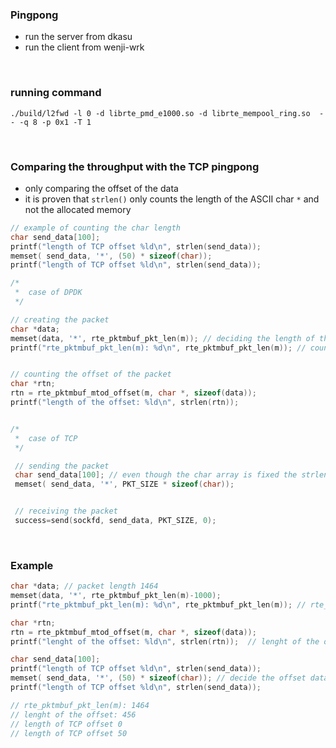 ### Pingpong

- run the server from dkasu
- run the client from wenji-wrk

<br>

### running command
```
./build/l2fwd -l 0 -d librte_pmd_e1000.so -d librte_mempool_ring.so  -- -q 8 -p 0x1 -T 1
```

<br>

### Comparing the throughput with the TCP pingpong
- only comparing the offset of the data
- it is proven that `strlen()` only counts the length of the ASCII char `*` and not the allocated memory

```c
// example of counting the char length
char send_data[100];
printf("length of TCP offset %ld\n", strlen(send_data));
memset( send_data, '*', (50) * sizeof(char));
printf("length of TCP offset %ld\n", strlen(send_data));

```


```c
/*
 *  case of DPDK
 */

// creating the packet
char *data;
memset(data, '*', rte_pktmbuf_pkt_len(m)); // deciding the length of the offset
printf("rte_pktmbuf_pkt_len(m): %d\n", rte_pktmbuf_pkt_len(m)); // count the packet length


// counting the offset of the packet
char *rtn;
rtn = rte_pktmbuf_mtod_offset(m, char *, sizeof(data));
printf("length of the offset: %ld\n", strlen(rtn));


/*
 *  case of TCP
 */

 // sending the packet
 char send_data[100]; // even though the char array is fixed the strlen will only count the valid values
 memset( send_data, '*', PKT_SIZE * sizeof(char));


 // receiving the packet
 success=send(sockfd, send_data, PKT_SIZE, 0);
```


<br>


### Example

```c
char *data; // packet length 1464
memset(data, '*', rte_pktmbuf_pkt_len(m)-1000);
printf("rte_pktmbuf_pkt_len(m): %d\n", rte_pktmbuf_pkt_len(m)); // rte_pktmbuf_pkt_len(m): 1464

char *rtn;
rtn = rte_pktmbuf_mtod_offset(m, char *, sizeof(data));
printf("lenght of the offset: %ld\n", strlen(rtn));  // lenght of the offset: 456

char send_data[100];
printf("length of TCP offset %ld\n", strlen(send_data));
memset( send_data, '*', (50) * sizeof(char)); // decide the offset data
printf("length of TCP offset %ld\n", strlen(send_data));

// rte_pktmbuf_pkt_len(m): 1464
// lenght of the offset: 456   
// length of TCP offset 0      
// length of TCP offset 50     

```
